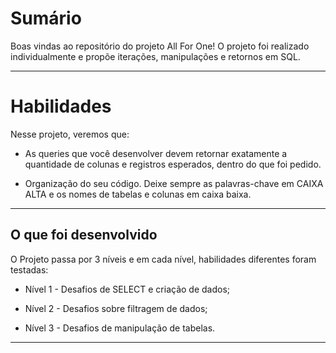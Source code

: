 
# Sumário

Boas vindas ao repositório do projeto All For One! O projeto foi realizado individualmente e propõe iterações, manipulações e retornos em SQL.

---

# Habilidades

Nesse projeto, veremos que:

  - As queries que você desenvolver devem retornar exatamente a quantidade de colunas e registros esperados, dentro do que foi pedido.

  - Organização do seu código. Deixe sempre as palavras-chave em CAIXA ALTA e os nomes de tabelas e colunas em caixa baixa.

---

## O que foi desenvolvido

O Projeto passa por 3 níveis e em cada nível, habilidades diferentes foram testadas: 

  - Nível 1 - Desafios de SELECT e criação de dados;

  - Nível 2 - Desafios sobre filtragem de dados;

  - Nível 3 - Desafios de manipulação de tabelas.

---
